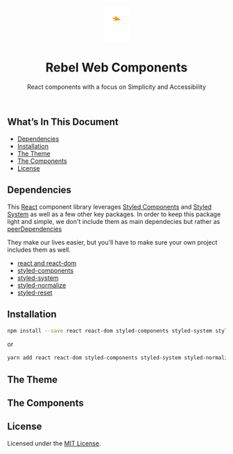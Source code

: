 <p align="center">
  <a href="https://rebel.com" >
    <img style="background: #000;" alt="Gatsby" src="https://github.com/rebeldotcom/rebel-web-components/blob/master/static/rebel.svg" width="60" />
  </a>
</p>

<h1 align="center">Rebel Web Components</h1>

<p align="center">React components with a focus on Simplicity and Accessibility</p>

<p align="center">
  <!-- <a aria-label="npm package" href="https://www.npmjs.com/package/@primer/components">
    <img alt="" src="https://img.shields.io/npm/v/@primer/components.svg">
  </a>
  <a aria-label="contributors graph" href="https://github.com/primer/components/graphs/contributors">
    <img src="https://img.shields.io/github/contributors/primer/components.svg">
  </a>
  <a aria-label="last commit" href="https://github.com/primer/components/commits/master">
    <img alt="" src=
  "https://img.shields.io/github/last-commit/primer/components.svg">
  </a>
  <a aria-label="join us in spectrum" href="https://spectrum.chat/?t=492cd17e-6e41-4e66-9160-2297e245b596">
    <img alt="" src="https://withspectrum.github.io/badge/badge.svg">
  </a> -->
  <a aria-label="license" href="https://github.com/rebeldotcom/rebel-web-components/blob/master/LICENSE">
    <img src="https://img.shields.io/github/license/rebeldotcom/rebel-web-components?style=for-the-badge" alt="">
  </a>
</p>

## What’s In This Document

- [Dependencies](#dependencies)
- [Installation](#installation)
- [The Theme](#-the-theme)
- [The Components](#the-components)
- [License](#license)

## Dependencies

This [React](https://reactjs.org/) component library leverages [Styled Components](https://www.styled-components.com/) and [Styled System](https://styled-system.com/) as well as a few other key packages. In order to keep this package light and simple, we don't include them as main dependecies but rather as [peerDependencies](http://npm.github.io/using-pkgs-docs/package-json/types/peerdependencies.html)

They make our lives easier, but you'll have to make sure your own project includes them as well.

- [react and react-dom](https://reactjs.org/)
- [styled-components](https://www.styled-components.com/)
- [styled-system](https://styled-system.com/)
- [styled-normalize](https://github.com/sergeysova/styled-normalize)
- [styled-reset](https://github.com/zacanger/styled-reset)

## Installation

```sh
npm install --save react react-dom styled-components styled-system styled-normalize styled-reset @rebeldotcom/components
```

or

```sh
yarn add react react-dom styled-components styled-system styled-normalize styled-reset @rebeldotcom/components
```

## The Theme

## The Components

## License

Licensed under the [MIT License](./LICENSE).

